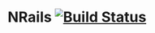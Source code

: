 # NRails [![Build Status](https://travis-ci.org/caltras/micro-framework.svg?branch=master)](https://travis-ci.org/caltras/micro-framework)